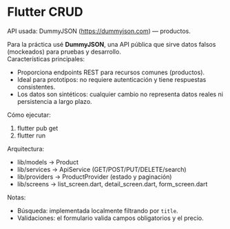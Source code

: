 # Flutter CRUD

API usada: DummyJSON (https://dummyjson.com) — productos.

Para la práctica usé **DummyJSON**, una API pública que sirve datos falsos (mockeados) para pruebas y desarrollo.  
Características principales:
- Proporciona endpoints REST para recursos comunes (productos).
- Ideal para prototipos: no requiere autenticación y tiene respuestas consistentes.
- Los datos son sintéticos: cualquier cambio no representa datos reales ni persistencia a largo plazo.

Cómo ejecutar:
1. flutter pub get
2. flutter run

Arquitectura:
- lib/models -> Product
- lib/services -> ApiService (GET/POST/PUT/DELETE/search)
- lib/providers -> ProductProvider (estado y paginación)
- lib/screens -> list_screen.dart, detail_screen.dart, form_screen.dart

Notas:
- Búsqueda: implementada localmente filtrando por `title`.
- Validaciones: el formulario valida campos obligatorios y el precio.
